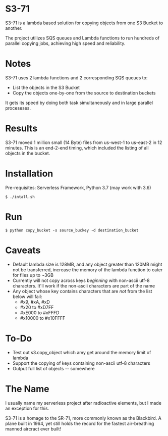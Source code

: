 # S3-71

S3-71 is a lambda based solution for copying objects from one S3 Bucket to another. 

The project utilizes SQS queues and Lambda functions to run hundreds of parallel copying jobs, achieving high speed and reliability.

# Notes

S3-71 uses 2 lambda functions and 2 corresponding SQS queues to:
* List the objects in the S3 Bucket
* Copy the objects one-by-one from the source to destination buckets

It gets its speed by doing both task simultaneously and in large parallel proceseses.

# Results

S3-71 moved 1 million small (14 Byte) files from us-west-1 to us-east-2 in 12 minutes. This is an end-2-end timing, which included the listing of all objects in the bucket.

# Installation

Pre-requisites: Serverless Framework, Python 3.7 (may work with 3.6)

    $ ./intall.sh
    
# Run

    $ python copy_bucket -s source_buckey -d destination_bucket
    
# Caveats

* Default lambda size is 128MB, and any object greater than 120MB might not be transferred, increase the memory of the lambda function to cater for files up to ~3GB
* Currently will not copy across keys *beginning* with non-ascii utf-8 characters. It'll work if the non-ascii characters are part of the name
* Any object whose key contains characters that are *not* from the list below will fail:
    * \#x9, \#xA, #xD
    * \#x20 to #xD7FF
    * \#xE000 to #xFFFD
    * \#x10000 to #x10FFFF

# To-Do

* Test out s3.copy_object which amy get around the memory limit of lambda
* Support the copying of keys containing non-ascii utf-8 characters
* Output full list of objects -- somewhere

# The Name

I usually name my serverless project after radioactive elements, but I made an exception for this.

S3-71 is a homage to the SR-71, more commonly known as the Blackbird. A plane built in 1964, yet still holds the record for the fastest air-breathing manned aircract ever built!
